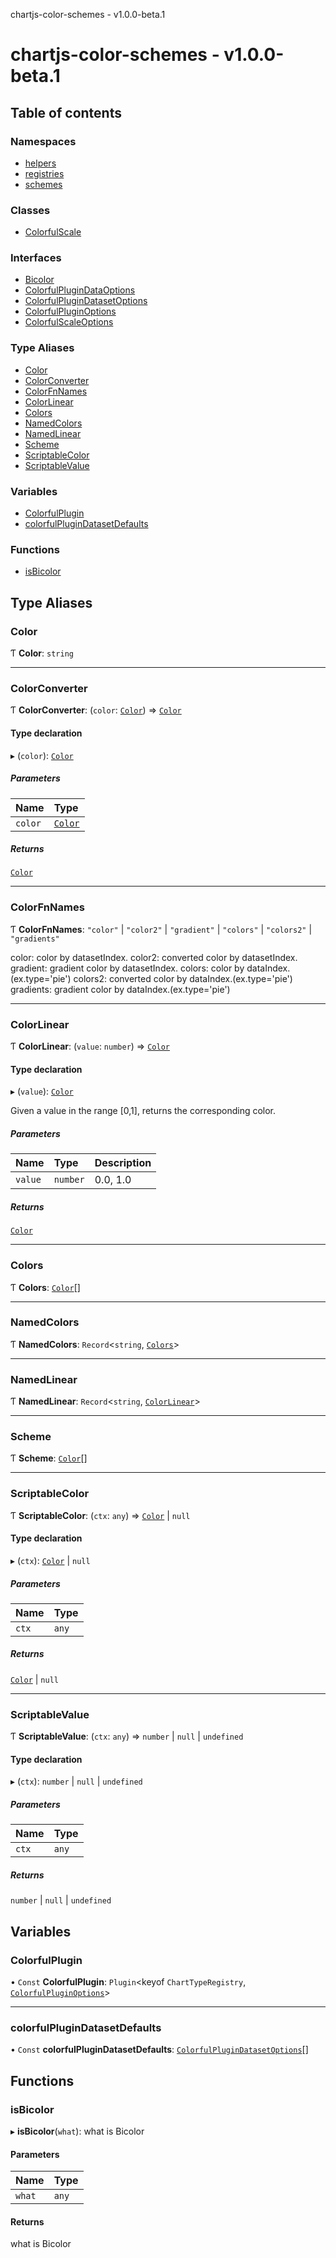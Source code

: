chartjs-color-schemes - v1.0.0-beta.1

# chartjs-color-schemes - v1.0.0-beta.1

## Table of contents

### Namespaces

- [helpers](modules/helpers.md)
- [registries](modules/registries.md)
- [schemes](modules/schemes.md)

### Classes

- [ColorfulScale](classes/ColorfulScale.md)

### Interfaces

- [Bicolor](interfaces/Bicolor.md)
- [ColorfulPluginDataOptions](interfaces/ColorfulPluginDataOptions.md)
- [ColorfulPluginDatasetOptions](interfaces/ColorfulPluginDatasetOptions.md)
- [ColorfulPluginOptions](interfaces/ColorfulPluginOptions.md)
- [ColorfulScaleOptions](interfaces/ColorfulScaleOptions.md)

### Type Aliases

- [Color](README.md#color)
- [ColorConverter](README.md#colorconverter)
- [ColorFnNames](README.md#colorfnnames)
- [ColorLinear](README.md#colorlinear)
- [Colors](README.md#colors)
- [NamedColors](README.md#namedcolors)
- [NamedLinear](README.md#namedlinear)
- [Scheme](README.md#scheme)
- [ScriptableColor](README.md#scriptablecolor)
- [ScriptableValue](README.md#scriptablevalue)

### Variables

- [ColorfulPlugin](README.md#colorfulplugin)
- [colorfulPluginDatasetDefaults](README.md#colorfulplugindatasetdefaults)

### Functions

- [isBicolor](README.md#isbicolor)

## Type Aliases

### Color

Ƭ **Color**: `string`

___

### ColorConverter

Ƭ **ColorConverter**: (`color`: [`Color`](README.md#color)) => [`Color`](README.md#color)

#### Type declaration

▸ (`color`): [`Color`](README.md#color)

##### Parameters

| Name | Type |
| :------ | :------ |
| `color` | [`Color`](README.md#color) |

##### Returns

[`Color`](README.md#color)

___

### ColorFnNames

Ƭ **ColorFnNames**: ``"color"`` \| ``"color2"`` \| ``"gradient"`` \| ``"colors"`` \| ``"colors2"`` \| ``"gradients"``

color: color by datasetIndex.
color2: converted color by datasetIndex.
gradient: gradient color by datasetIndex.
colors: color by dataIndex.(ex.type='pie')
colors2: converted color by dataIndex.(ex.type='pie')
gradients: gradient color by dataIndex.(ex.type='pie')

___

### ColorLinear

Ƭ **ColorLinear**: (`value`: `number`) => [`Color`](README.md#color)

#### Type declaration

▸ (`value`): [`Color`](README.md#color)

Given a value in the range [0,1], returns the corresponding color.

##### Parameters

| Name | Type | Description |
| :------ | :------ | :------ |
| `value` | `number` | 0.0, 1.0 |

##### Returns

[`Color`](README.md#color)

___

### Colors

Ƭ **Colors**: [`Color`](README.md#color)[]

___

### NamedColors

Ƭ **NamedColors**: `Record`<`string`, [`Colors`](README.md#colors)\>

___

### NamedLinear

Ƭ **NamedLinear**: `Record`<`string`, [`ColorLinear`](README.md#colorlinear)\>

___

### Scheme

Ƭ **Scheme**: [`Color`](README.md#color)[]

___

### ScriptableColor

Ƭ **ScriptableColor**: (`ctx`: `any`) => [`Color`](README.md#color) \| ``null``

#### Type declaration

▸ (`ctx`): [`Color`](README.md#color) \| ``null``

##### Parameters

| Name | Type |
| :------ | :------ |
| `ctx` | `any` |

##### Returns

[`Color`](README.md#color) \| ``null``

___

### ScriptableValue

Ƭ **ScriptableValue**: (`ctx`: `any`) => `number` \| ``null`` \| `undefined`

#### Type declaration

▸ (`ctx`): `number` \| ``null`` \| `undefined`

##### Parameters

| Name | Type |
| :------ | :------ |
| `ctx` | `any` |

##### Returns

`number` \| ``null`` \| `undefined`

## Variables

### ColorfulPlugin

• `Const` **ColorfulPlugin**: `Plugin`<keyof `ChartTypeRegistry`, [`ColorfulPluginOptions`](interfaces/ColorfulPluginOptions.md)\>

___

### colorfulPluginDatasetDefaults

• `Const` **colorfulPluginDatasetDefaults**: [`ColorfulPluginDatasetOptions`](interfaces/ColorfulPluginDatasetOptions.md)[]

## Functions

### isBicolor

▸ **isBicolor**(`what`): what is Bicolor

#### Parameters

| Name | Type |
| :------ | :------ |
| `what` | `any` |

#### Returns

what is Bicolor
